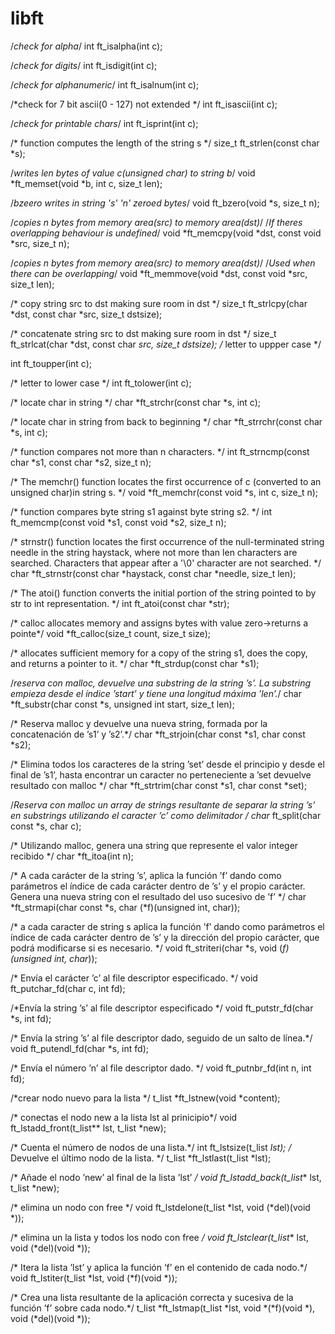 # libft

/*check for alpha*/
int		ft_isalpha(int c);

/*check for digits*/
int		ft_isdigit(int c);

/*check for alphanumeric*/
int		ft_isalnum(int c);

/*check for 7 bit ascii(0 - 127) not extended */
int		ft_isascii(int c);

/*check for printable chars*/
int		ft_isprint(int c);

/* function computes the length of the string s */
size_t	ft_strlen(const char *s);

/*writes len bytes of value c(unsigned char) to string b*/
void	*ft_memset(void *b, int c, size_t len);

/*bzeero writes in string 's' 'n' zeroed bytes*/
void	ft_bzero(void *s, size_t n);

/*copies n bytes from memory area(src) to memory area(dst)*/
/*If theres overlapping behaviour is undefined*/
void	*ft_memcpy(void *dst, const void *src, size_t n);

/*copies n bytes from memory area(src) to memory area(dst)*/
/*Used when there can be overlapping*/
void	*ft_memmove(void *dst, const void *src, size_t len);

/* copy string src to dst making sure room in dst */
size_t	ft_strlcpy(char *dst, const char *src, size_t dstsize);

/* concatenate string src to dst making sure room in dst */
size_t	ft_strlcat(char *dst, const char *src, size_t dstsize);
/* letter to uppper case */

int		ft_toupper(int c);

/* letter to lower case */
int		ft_tolower(int c);

/* locate char in string */
char	*ft_strchr(const char *s, int c);

/* locate char in string from back to beginning */
char	*ft_strrchr(const char *s, int c);

/* function compares not more than n characters. */
int		ft_strncmp(const char *s1, const char *s2, size_t n);

/* The memchr() function locates the first occurrence of c 
(converted to an unsigned char)in string s. */
void	*ft_memchr(const void *s, int c, size_t n);

/* function compares byte string s1 against byte string s2. */
int		ft_memcmp(const void *s1, const void *s2, size_t n);

/* strnstr() function locates the first occurrence of the
null-terminated string needle in the string haystack, 
where not more than len characters are searched.
Characters that appear after a '\0' character are not searched. */
char	*ft_strnstr(const char *haystack, const char *needle, size_t len);

/* The atoi() function converts the initial portion of the string pointed to
 by str to int representation. */
int		ft_atoi(const char *str);

/* calloc allocates memory and assigns bytes with value zero->returns a pointe*/
void	*ft_calloc(size_t count, size_t size);

/* allocates sufficient memory for a copy of the string s1, does the copy, and
returns a pointer to it. */
char	*ft_strdup(const char *s1);

/*reserva con malloc, devuelve una substring de la string ’s’.
La substring empieza desde el índice ’start’ y
tiene una longitud máxima ’len’.*/
char	*ft_substr(char const *s, unsigned int start, size_t len);

/* Reserva malloc y devuelve una nueva
string, formada por la concatenación de ’s1’ y ’s2’.*/
char	*ft_strjoin(char const *s1, char const *s2);

/* Elimina todos los caracteres de la string ’set’
desde el principio y desde el final de ’s1’, hasta
encontrar un caracter no perteneciente a ’set devuelve resultado 
con malloc */
char	*ft_strtrim(char const *s1, char const *set);

/*Reserva con malloc un array de strings
resultante de separar la string ’s’ en substrings
utilizando el caracter ’c’ como delimitador */
char** ft_split(char const *s, char c);

/* Utilizando malloc, genera una string que
represente el valor integer recibido */
char	*ft_itoa(int n);

/* A cada carácter de la string ’s’, aplica la
función ’f’ dando como parámetros el índice de cada
carácter dentro de ’s’ y el propio carácter. Genera
una nueva string con el resultado del uso sucesivo
de ’f’ */
char	*ft_strmapi(char const *s, char (*f)(unsigned int, char));

/* a cada caracter de string s aplica la función
’f’ dando como parámetros el índice de cada
carácter dentro de ’s’ y la dirección del propio
carácter, que podrá modificarse si es necesario. */
void	ft_striteri(char *s, void (*f)(unsigned int, char*));

/* Envía el carácter ’c’ al file descriptor especificado. */
void	ft_putchar_fd(char c, int fd);

/*Envía la string ’s’ al file descriptor especificado */
void	ft_putstr_fd(char *s, int fd);

/* Envía la string ’s’ al file descriptor dado, seguido de un salto de línea.*/
void	ft_putendl_fd(char *s, int fd);

/* Envía el número ’n’ al file descriptor dado. */
void	ft_putnbr_fd(int n, int fd);

/*crear nodo nuevo para la lista */
t_list	*ft_lstnew(void *content);

/* conectas el nodo new a la lista lst al prinicipio*/
void	ft_lstadd_front(t_list** lst, t_list *new);

/* Cuenta el número de nodos de una lista.*/
int		ft_lstsize(t_list *lst);
/* Devuelve el último nodo de la lista. */
t_list	*ft_lstlast(t_list *lst);

/* Añade el nodo ’new’ al final de la lista ’lst’ */
void	ft_lstadd_back(t_list** lst, t_list *new);

/* elimina un nodo con free */
void	ft_lstdelone(t_list *lst, void (*del)(void *));

/* elimina un la lista y todos los nodo con free */
void	ft_lstclear(t_list** lst, void (*del)(void *));

/* Itera la lista ’lst’ y aplica la función ’f’ en el contenido de cada nodo.*/
void	ft_lstiter(t_list *lst, void (*f)(void *));

/*  Crea una lista resultante de la aplicación correcta y sucesiva de la 
función ’f’ sobre cada nodo.*/
t_list	*ft_lstmap(t_list *lst, void *(*f)(void *), void (*del)(void *));
